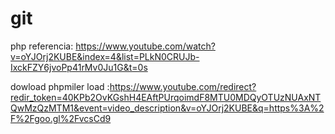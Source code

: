 # git

php
  referencia:  https://www.youtube.com/watch?v=oYJOrj2KUBE&index=4&list=PLkN0CRUJb-IxckFZY6jvoPp41rMv0Ju1G&t=0s
  
  dowload phpmiler load :https://www.youtube.com/redirect?redir_token=40KPb2OvKGshH4EAftPUrqoimdF8MTU0MDQyOTUzNUAxNTQwMzQzMTM1&event=video_description&v=oYJOrj2KUBE&q=https%3A%2F%2Fgoo.gl%2FvcsCd9